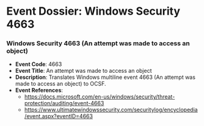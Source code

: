 # Event Dossier: Windows Security 4663
### Windows Security 4663 (An attempt was made to access an object)
- **Event Code**: 4663
- **Event Title**: An attempt was made to access an object
- **Description**: Translates Windows multiline event 4663 (An attempt was made to access an object) to OCSF.
- **Event References**:
  - https://docs.microsoft.com/en-us/windows/security/threat-protection/auditing/event-4663
  - https://www.ultimatewindowssecurity.com/securitylog/encyclopedia/event.aspx?eventID=4663